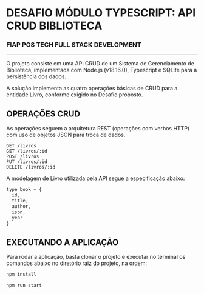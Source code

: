 # DESAFIO MÓDULO TYPESCRIPT: API CRUD BIBLIOTECA
### FIAP POS TECH FULL STACK DEVELOPMENT
---

O projeto consiste em uma API CRUD de um Sistema de Gerenciamento de Biblioteca, implementada com Node.js (v18.16.0), Typescript e SQLite para a persistência dos dados.

A solução implementa as quatro operações básicas de CRUD para a entidade Livro, conforme exigido no Desafio proposto.

## OPERAÇÕES CRUD
As operações seguem a arquitetura REST (operações com verbos HTTP) com uso de objetos JSON para troca de dados.

```http
GET /livros
GET /livros/:id
POST /livros
PUT /livros/:id
DELETE /livros/:id
```

A modelagem de Livro utilizada pela API segue a especificação abaixo:

```javascript
type book = {
  id,
  title,
  author,
  isbn,
  year
}
```

## EXECUTANDO A APLICAÇÃO
Para rodar a aplicação, basta clonar o projeto e executar no terminal os comandos abaixo no diretório raiz do projeto, na ordem:

```javascript
npm install
```
```javascript
npm run start
```
